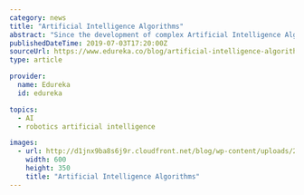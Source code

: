 ```yaml
---
category: news
title: "Artificial Intelligence Algorithms"
abstract: "Since the development of complex Artificial Intelligence Algorithms, it has been able to accomplish this by creating machines and robots that are applied in a wide range of fields including agriculture, healthcare, robotics, marketing, business analytics ..."
publishedDateTime: 2019-07-03T17:20:00Z
sourceUrl: https://www.edureka.co/blog/artificial-intelligence-algorithms/
type: article

provider:
  name: Edureka
  id: edureka

topics:
  - AI
  - robotics artificial intelligence

images:
  - url: http://d1jnx9ba8s6j9r.cloudfront.net/blog/wp-content/uploads/2019/07/artificial-intelligence-algorithms-min.jpg
    width: 600
    height: 350
    title: "Artificial Intelligence Algorithms"
---
```

